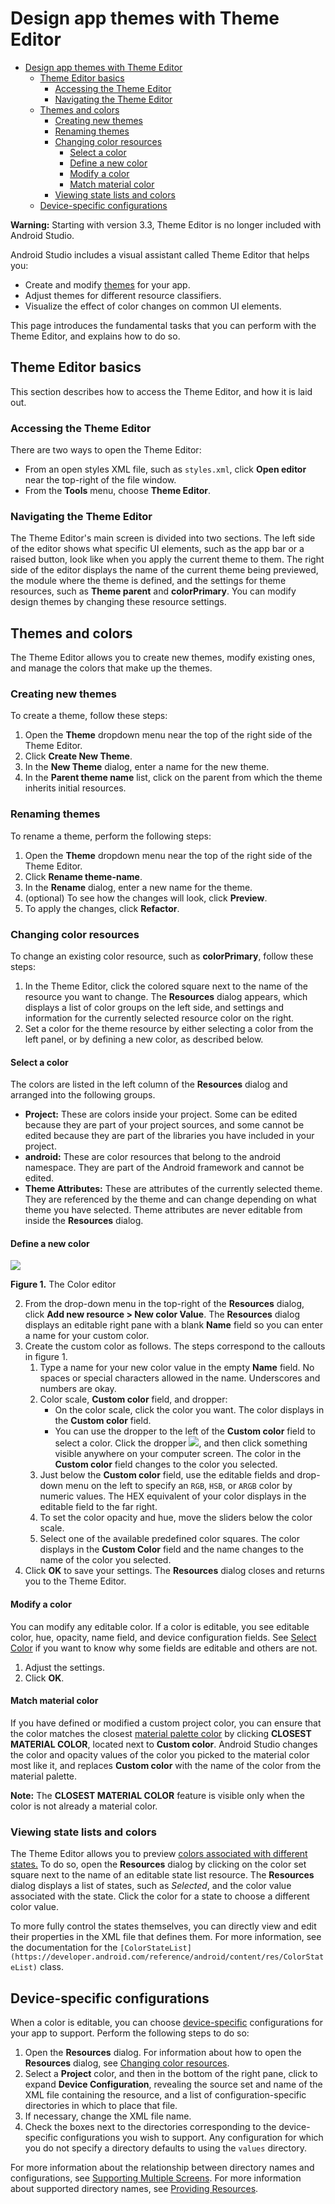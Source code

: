 # Design app themes with Theme Editor

- [Design app themes with Theme Editor](#design-app-themes-with-theme-editor)
  - [Theme Editor basics](#theme-editor-basics)
    - [Accessing the Theme Editor](#accessing-the-theme-editor)
    - [Navigating the Theme Editor](#navigating-the-theme-editor)
  - [Themes and colors](#themes-and-colors)
    - [Creating new themes](#creating-new-themes)
    - [Renaming themes](#renaming-themes)
    - [Changing color resources](#changing-color-resources)
      - [Select a color](#select-a-color)
      - [Define a new color](#define-a-new-color)
      - [Modify a color](#modify-a-color)
      - [Match material color](#match-material-color)
    - [Viewing state lists and colors](#viewing-state-lists-and-colors)
  - [Device\-specific configurations](#device-specific-configurations)

**Warning:** Starting with version 3.3, Theme Editor is no longer included with Android Studio.

Android Studio includes a visual assistant called Theme Editor that helps you:

*   Create and modify [themes](https://developer.android.com/guide/topics/ui/themes) for your app.
*   Adjust themes for different resource classifiers.
*   Visualize the effect of color changes on common UI elements.

This page introduces the fundamental tasks that you can perform with the Theme Editor, and explains how to do so.

## Theme Editor basics

This section describes how to access the Theme Editor, and how it is laid out.

### Accessing the Theme Editor

There are two ways to open the Theme Editor:

*   From an open styles XML file, such as `styles.xml`, click **Open editor** near the top\-right of the file window.
*   From the **Tools** menu, choose **Theme Editor**.

### Navigating the Theme Editor

The Theme Editor's main screen is divided into two sections. The left side of the editor shows what specific UI elements, such as the app bar or a raised button, look like when you apply the current theme to them. The right side of the editor displays the name of the current theme being previewed, the module where the theme is defined, and the settings for theme resources, such as **Theme parent** and **colorPrimary**. You can modify design themes by changing these resource settings.

## Themes and colors

The Theme Editor allows you to create new themes, modify existing ones, and manage the colors that make up the themes.

### Creating new themes

To create a theme, follow these steps:

1.  Open the **Theme** dropdown menu near the top of the right side of the Theme Editor.
2.  Click **Create New Theme**.
3.  In the **New Theme** dialog, enter a name for the new theme.
4.  In the **Parent theme name** list, click on the parent from which the theme inherits initial resources.

### Renaming themes

To rename a theme, perform the following steps:

1.  Open the **Theme** dropdown menu near the top of the right side of the Theme Editor.
2.  Click **Rename theme\-name**.
3.  In the **Rename** dialog, enter a new name for the theme.
4.  (optional) To see how the changes will look, click **Preview**.
5.  To apply the changes, click **Refactor**.

### Changing color resources

To change an existing color resource, such as **colorPrimary**, follow these steps:

1.  In the Theme Editor, click the colored square next to the name of the resource you want to change. The **Resources** dialog appears, which displays a list of color groups on the left side, and settings and information for the currently selected resource color on the right.
2.  Set a color for the theme resource by either selecting a color from the left panel, or by defining a new color, as described below.

#### Select a color

The colors are listed in the left column of the **Resources** dialog and arranged into the following groups.

*   **Project:** These are colors inside your project. Some can be edited because they are part of your project sources, and some cannot be edited because they are part of the libraries you have included in your project.
*   **android:** These are color resources that belong to the android namespace. They are part of the Android framework and cannot be edited.
*   **Theme Attributes:** These are attributes of the currently selected theme. They are referenced by the theme and can change depending on what theme you have selected. Theme attributes are never editable from inside the **Resources** dialog.

#### Define a new color

![](https://developer.android.com/studio/images/write/theme-editor-custom-color_2x.png)

**Figure 1.** The Color editor

2.  From the drop\-down menu in the top\-right of the **Resources** dialog, click **Add new resource > New color Value**. The **Resources** dialog displays an editable right pane with a blank **Name** field so you can enter a name for your custom color.
3.  Create the custom color as follows. The steps correspond to the callouts in figure 1.
    1.  Type a name for your new color value in the empty **Name** field. No spaces or special characters allowed in the name. Underscores and numbers are okay.
    2.  Color scale, **Custom color** field, and dropper:
        *   On the color scale, click the color you want. The color displays in the **Custom color** field.
        *   You can use the dropper to the left of the **Custom color** field to select a color. Click the dropper ![](https://developer.android.com/studio/images/buttons/color-editor-dropper.png), and then click something visible anywhere on your computer screen. The color in the **Custom color** field changes to the color you selected.
    3.  Just below the **Custom color** field, use the editable fields and drop\-down menu on the left to specify an `RGB`, `HSB`, or `ARGB` color by numeric values. The HEX equivalent of your color displays in the editable field to the far right.
    4.  To set the color opacity and hue, move the sliders below the color scale.
    5.  Select one of the available predefined color squares. The color displays in the **Custom Color** field and the name changes to the name of the color you selected.
4.  Click **OK** to save your settings. The **Resources** dialog closes and returns you to the Theme Editor.

#### Modify a color

You can modify any editable color. If a color is editable, you see editable color, hue, opacity, name field, and device configuration fields. See [Select Color](#selectcolor) if you want to know why some fields are editable and others are not.

1.  Adjust the settings.
2.  Click **OK**.

#### Match material color

If you have defined or modified a custom project color, you can ensure that the color matches the closest [material palette color](https://material.io/guidelines/style/color.html) by clicking **CLOSEST MATERIAL COLOR**, located next to **Custom color**. Android Studio changes the color and opacity values of the color you picked to the material color most like it, and replaces **Custom color** with the name of the color from the material palette.

**Note:** The **CLOSEST MATERIAL COLOR** feature is visible only when the color is not already a material color.

### Viewing state lists and colors

The Theme Editor allows you to preview [colors associated with different states.](https://developer.android.com/guide/topics/resources/color-list-resource) To do so, open the **Resources** dialog by clicking on the color set square next to the name of an editable state list resource. The **Resources** dialog displays a list of states, such as *Selected*, and the color value associated with the state. Click the color for a state to choose a different color value.

To more fully control the states themselves, you can directly view and edit their properties in the XML file that defines them. For more information, see the documentation for the `[ColorStateList](https://developer.android.com/reference/android/content/res/ColorStateList)` class.

## Device\-specific configurations

When a color is editable, you can choose [device\-specific](https://developer.android.com/guide/topics/resources/providing-resources#Compatibility) configurations for your app to support. Perform the following steps to do so:

1.  Open the **Resources** dialog. For information about how to open the **Resources** dialog, see [Changing color resources](#changing).
2.  Select a **Project** color, and then in the bottom of the right pane, click to expand **Device Configuration**, revealing the source set and name of the XML file containing the resource, and a list of configuration\-specific directories in which to place that file.
3.  If necessary, change the XML file name.
4.  Check the boxes next to the directories corresponding to the device\-specific configurations you wish to support. Any configuration for which you do not specify a directory defaults to using the `values` directory.

For more information about the relationship between directory names and configurations, see [Supporting Multiple Screens](https://developer.android.com/guide/practices/screens_support#ConfigurationExamples). For more information about supported directory names, see [Providing Resources](https://developer.android.com/guide/topics/resources/providing-resources#ResourceTypes).